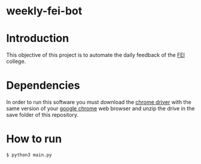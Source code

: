 # weekly-fei-bot

# Introduction
This objective of this project is to automate the daily feedback of the [FEI](https://portal.fei.edu.br/) college.

# Dependencies
In order to run this software you must download the [chrome driver](https://chromedriver.chromium.org/downloads) with the same version of your [google chrome](https://www.google.com/intl/pt-BR/chrome/) web browser and unzip the drive in the save folder of this repository.

# How to run
```sh
$ python3 main.py
```
